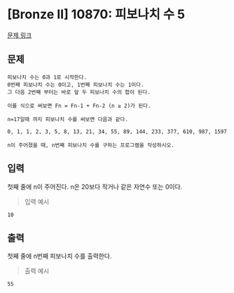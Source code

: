 # [Bronze II] 10870: 피보나치 수 5
[문제 링크](https://www.acmicpc.net/problem/10870)

## 문제
```
피보나치 수는 0과 1로 시작한다. 
0번째 피보나치 수는 0이고, 1번째 피보나치 수는 1이다. 
그 다음 2번째 부터는 바로 앞 두 피보나치 수의 합이 된다.

이를 식으로 써보면 Fn = Fn-1 + Fn-2 (n ≥ 2)가 된다.

n=17일때 까지 피보나치 수를 써보면 다음과 같다.

0, 1, 1, 2, 3, 5, 8, 13, 21, 34, 55, 89, 144, 233, 377, 610, 987, 1597

n이 주어졌을 때, n번째 피보나치 수를 구하는 프로그램을 작성하시오.
```

## 입력
첫째 줄에 n이 주어진다. n은 20보다 작거나 같은 자연수 또는 0이다.
> 입력 예시
```
10
```

## 출력
첫째 줄에 n번째 피보나치 수를 출력한다.
> 출력 예시
```
55
```
